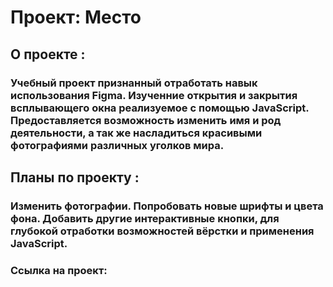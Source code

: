 # Проект: Место

## О проекте :
### Учебный проект признанный отработать навык использования Figma. Изученние открытия и закрытия всплывающего окна реализуемое с помощью JavaScript. Предоставляется возможность изменить имя и род деятельности, а так же насладиться красивыми фотографиями различных уголков мира.
## Планы по проекту :
### Изменить фотографии. Попробовать новые шрифты и цвета фона. Добавить другие интерактивные кнопки, для глубокой отработки возможностей вёрстки и применения JavaScript.
### Ссылка на проект:





